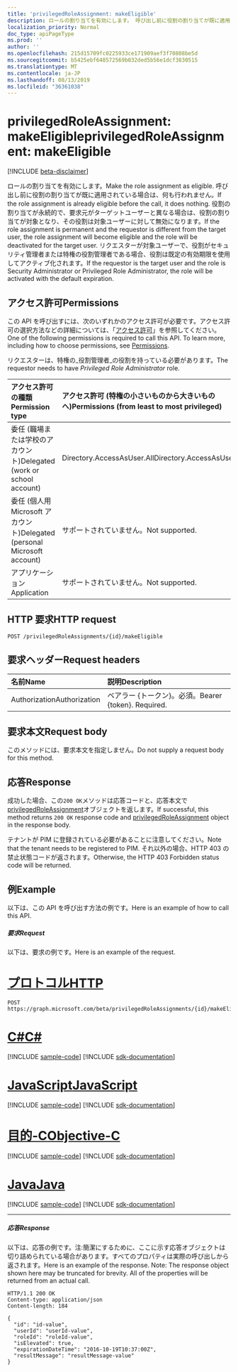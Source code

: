```yaml
---
title: 'privilegedRoleAssignment: makeEligible'
description: ロールの割り当てを有効にします。 呼び出し前に役割の割り当てが既に適用されている場合は、何も行われません。 役割の割り当てが永続的で、要求元がターゲットユーザーと異なる場合は、役割の割り当てが対象となり、その役割は対象ユーザーに対して無効になります。 リクエスターが対象ユーザーで、役割がセキュリティ管理者または特権の役割管理者である場合、役割は既定の有効期限を使用してアクティブ化されます。
localization_priority: Normal
doc_type: apiPageType
ms.prod: ''
author: ''
ms.openlocfilehash: 215d15709fc0225933ce171909aef3f70808be5d
ms.sourcegitcommit: b5425ebf648572569b032ded5b56e1dcf3830515
ms.translationtype: MT
ms.contentlocale: ja-JP
ms.lasthandoff: 08/13/2019
ms.locfileid: "36361038"
---
```

# <a name="privilegedroleassignment-makeeligible"></a><span data-ttu-id="d5ade-106">privilegedRoleAssignment: makeEligible</span><span class="sxs-lookup"><span data-stu-id="d5ade-106">privilegedRoleAssignment: makeEligible</span></span>

[!INCLUDE [beta-disclaimer](../../includes/beta-disclaimer.md)]

<span data-ttu-id="d5ade-107">ロールの割り当てを有効にします。</span><span class="sxs-lookup"><span data-stu-id="d5ade-107">Make the role assignment as eligible.</span></span> <span data-ttu-id="d5ade-108">呼び出し前に役割の割り当てが既に適用されている場合は、何も行われません。</span><span class="sxs-lookup"><span data-stu-id="d5ade-108">If the role assignment is already eligible before the call, it does nothing.</span></span> <span data-ttu-id="d5ade-109">役割の割り当てが永続的で、要求元がターゲットユーザーと異なる場合は、役割の割り当てが対象となり、その役割は対象ユーザーに対して無効になります。</span><span class="sxs-lookup"><span data-stu-id="d5ade-109">If the role assignment is permanent and the requestor is different from the target user, the role assignment will become eligible and the role will be deactivated for the target user.</span></span> <span data-ttu-id="d5ade-110">リクエスターが対象ユーザーで、役割がセキュリティ管理者または特権の役割管理者である場合、役割は既定の有効期限を使用してアクティブ化されます。</span><span class="sxs-lookup"><span data-stu-id="d5ade-110">If the requestor is the target user and the role is Security Administrator or Privileged Role Administrator, the role will be activated with the default expiration.</span></span>

## <a name="permissions"></a><span data-ttu-id="d5ade-111">アクセス許可</span><span class="sxs-lookup"><span data-stu-id="d5ade-111">Permissions</span></span>
<span data-ttu-id="d5ade-p103">この API を呼び出すには、次のいずれかのアクセス許可が必要です。アクセス許可の選択方法などの詳細については、「[アクセス許可](/graph/permissions-reference)」を参照してください。</span><span class="sxs-lookup"><span data-stu-id="d5ade-p103">One of the following permissions is required to call this API. To learn more, including how to choose permissions, see [Permissions](/graph/permissions-reference).</span></span>

<span data-ttu-id="d5ade-114">リクエスターは、特権の_役割管理者_の役割を持っている必要があります。</span><span class="sxs-lookup"><span data-stu-id="d5ade-114">The requestor needs to have _Privileged Role Administrator_ role.</span></span> 

|<span data-ttu-id="d5ade-115">アクセス許可の種類</span><span class="sxs-lookup"><span data-stu-id="d5ade-115">Permission type</span></span>      | <span data-ttu-id="d5ade-116">アクセス許可 (特権の小さいものから大きいものへ)</span><span class="sxs-lookup"><span data-stu-id="d5ade-116">Permissions (from least to most privileged)</span></span>              |
|:--------------------|:---------------------------------------------------------|
|<span data-ttu-id="d5ade-117">委任 (職場または学校のアカウント)</span><span class="sxs-lookup"><span data-stu-id="d5ade-117">Delegated (work or school account)</span></span> | <span data-ttu-id="d5ade-118">Directory.AccessAsUser.All</span><span class="sxs-lookup"><span data-stu-id="d5ade-118">Directory.AccessAsUser.All</span></span>    |
|<span data-ttu-id="d5ade-119">委任 (個人用 Microsoft アカウント)</span><span class="sxs-lookup"><span data-stu-id="d5ade-119">Delegated (personal Microsoft account)</span></span> | <span data-ttu-id="d5ade-120">サポートされていません。</span><span class="sxs-lookup"><span data-stu-id="d5ade-120">Not supported.</span></span>    |
|<span data-ttu-id="d5ade-121">アプリケーション</span><span class="sxs-lookup"><span data-stu-id="d5ade-121">Application</span></span> | <span data-ttu-id="d5ade-122">サポートされていません。</span><span class="sxs-lookup"><span data-stu-id="d5ade-122">Not supported.</span></span> |

## <a name="http-request"></a><span data-ttu-id="d5ade-123">HTTP 要求</span><span class="sxs-lookup"><span data-stu-id="d5ade-123">HTTP request</span></span>
<!-- { "blockType": "ignored" } -->
```http
POST /privilegedRoleAssignments/{id}/makeEligible
```
## <a name="request-headers"></a><span data-ttu-id="d5ade-124">要求ヘッダー</span><span class="sxs-lookup"><span data-stu-id="d5ade-124">Request headers</span></span>
| <span data-ttu-id="d5ade-125">名前</span><span class="sxs-lookup"><span data-stu-id="d5ade-125">Name</span></span>       | <span data-ttu-id="d5ade-126">説明</span><span class="sxs-lookup"><span data-stu-id="d5ade-126">Description</span></span>|
|:---------------|:----------|
| <span data-ttu-id="d5ade-127">Authorization</span><span class="sxs-lookup"><span data-stu-id="d5ade-127">Authorization</span></span>  | <span data-ttu-id="d5ade-p104">ベアラー {トークン}。必須。</span><span class="sxs-lookup"><span data-stu-id="d5ade-p104">Bearer {token}. Required.</span></span> |

## <a name="request-body"></a><span data-ttu-id="d5ade-130">要求本文</span><span class="sxs-lookup"><span data-stu-id="d5ade-130">Request body</span></span>
<span data-ttu-id="d5ade-131">このメソッドには、要求本文を指定しません。</span><span class="sxs-lookup"><span data-stu-id="d5ade-131">Do not supply a request body for this method.</span></span>

## <a name="response"></a><span data-ttu-id="d5ade-132">応答</span><span class="sxs-lookup"><span data-stu-id="d5ade-132">Response</span></span>

<span data-ttu-id="d5ade-133">成功した場合、この`200 OK`メソッドは応答コードと、応答本文で[privilegedRoleAssignment](../resources/privilegedroleassignment.md)オブジェクトを返します。</span><span class="sxs-lookup"><span data-stu-id="d5ade-133">If successful, this method returns `200 OK` response code and [privilegedRoleAssignment](../resources/privilegedroleassignment.md) object in the response body.</span></span>

<span data-ttu-id="d5ade-134">テナントが PIM に登録されている必要があることに注意してください。</span><span class="sxs-lookup"><span data-stu-id="d5ade-134">Note that the tenant needs to be registered to PIM.</span></span> <span data-ttu-id="d5ade-135">それ以外の場合、HTTP 403 の禁止状態コードが返されます。</span><span class="sxs-lookup"><span data-stu-id="d5ade-135">Otherwise, the HTTP 403 Forbidden status code will be returned.</span></span>
## <a name="example"></a><span data-ttu-id="d5ade-136">例</span><span class="sxs-lookup"><span data-stu-id="d5ade-136">Example</span></span>
<span data-ttu-id="d5ade-137">以下は、この API を呼び出す方法の例です。</span><span class="sxs-lookup"><span data-stu-id="d5ade-137">Here is an example of how to call this API.</span></span>
##### <a name="request"></a><span data-ttu-id="d5ade-138">要求</span><span class="sxs-lookup"><span data-stu-id="d5ade-138">Request</span></span>
<span data-ttu-id="d5ade-139">以下は、要求の例です。</span><span class="sxs-lookup"><span data-stu-id="d5ade-139">Here is an example of the request.</span></span>

# <a name="httptabhttp"></a>[<span data-ttu-id="d5ade-140">プロトコル</span><span class="sxs-lookup"><span data-stu-id="d5ade-140">HTTP</span></span>](#tab/http)
<!-- {
  "blockType": "request",
  "name": "privilegedroleassignment_makeeligible"
}-->
```http
POST https://graph.microsoft.com/beta/privilegedRoleAssignments/{id}/makeEligible
```
# <a name="ctabcsharp"></a>[<span data-ttu-id="d5ade-141">C#</span><span class="sxs-lookup"><span data-stu-id="d5ade-141">C#</span></span>](#tab/csharp)
[!INCLUDE [sample-code](../includes/snippets/csharp/privilegedroleassignment-makeeligible-csharp-snippets.md)]
[!INCLUDE [sdk-documentation](../includes/snippets/snippets-sdk-documentation-link.md)]

# <a name="javascripttabjavascript"></a>[<span data-ttu-id="d5ade-142">JavaScript</span><span class="sxs-lookup"><span data-stu-id="d5ade-142">JavaScript</span></span>](#tab/javascript)
[!INCLUDE [sample-code](../includes/snippets/javascript/privilegedroleassignment-makeeligible-javascript-snippets.md)]
[!INCLUDE [sdk-documentation](../includes/snippets/snippets-sdk-documentation-link.md)]

# <a name="objective-ctabobjc"></a>[<span data-ttu-id="d5ade-143">目的-C</span><span class="sxs-lookup"><span data-stu-id="d5ade-143">Objective-C</span></span>](#tab/objc)
[!INCLUDE [sample-code](../includes/snippets/objc/privilegedroleassignment-makeeligible-objc-snippets.md)]
[!INCLUDE [sdk-documentation](../includes/snippets/snippets-sdk-documentation-link.md)]

# <a name="javatabjava"></a>[<span data-ttu-id="d5ade-144">Java</span><span class="sxs-lookup"><span data-stu-id="d5ade-144">Java</span></span>](#tab/java)
[!INCLUDE [sample-code](../includes/snippets/java/privilegedroleassignment-makeeligible-java-snippets.md)]
[!INCLUDE [sdk-documentation](../includes/snippets/snippets-sdk-documentation-link.md)]

---


##### <a name="response"></a><span data-ttu-id="d5ade-145">応答</span><span class="sxs-lookup"><span data-stu-id="d5ade-145">Response</span></span>
<span data-ttu-id="d5ade-p106">以下は、応答の例です。注:簡潔にするために、ここに示す応答オブジェクトは切り詰められている場合があります。すべてのプロパティは実際の呼び出しから返されます。</span><span class="sxs-lookup"><span data-stu-id="d5ade-p106">Here is an example of the response. Note: The response object shown here may be truncated for brevity. All of the properties will be returned from an actual call.</span></span>
<!-- {
  "blockType": "response",
  "truncated": true,
  "@odata.type": "microsoft.graph.privilegedRoleAssignment"
} -->
```http
HTTP/1.1 200 OK
Content-type: application/json
Content-length: 184

{
  "id": "id-value",
  "userId": "userId-value",
  "roleId": "roleId-value",
  "isElevated": true,
  "expirationDateTime": "2016-10-19T10:37:00Z",
  "resultMessage": "resultMessage-value"
}
```

<!-- uuid: 8fcb5dbc-d5aa-4681-8e31-b001d5168d79
2015-10-25 14:57:30 UTC -->
<!--
{
  "type": "#page.annotation",
  "description": "privilegedRoleAssignment: makeEligible",
  "keywords": "",
  "section": "documentation",
  "tocPath": "",
  "suppressions": [
  ]
}
-->
